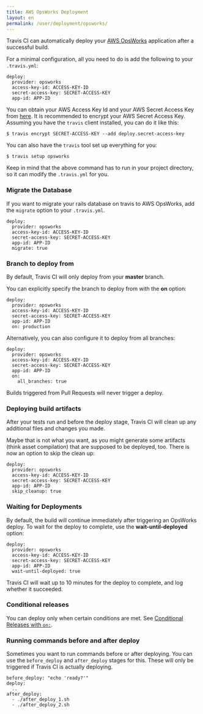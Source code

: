 ```yaml
---
title: AWS OpsWorks Deployment
layout: en
permalink: /user/deployment/opsworks/
---
```


Travis CI can automatically deploy your [AWS OpsWorks](https://aws.amazon.com/en/opsworks/) application after a successful build.

For a minimal configuration, all you need to do is add the following to your `.travis.yml`:

```
deploy:
  provider: opsworks
  access-key-id: ACCESS-KEY-ID
  secret-access-key: SECRET-ACCESS-KEY
  app-id: APP-ID
```

You can obtain your AWS Access Key Id and your AWS Secret Access Key from [here](https://console.aws.amazon.com/iam/home?#security_credential). It is recommended to encrypt your AWS Secret Access Key. Assuming you have the `travis` client installed, you can do it like this:

```
$ travis encrypt SECRET-ACCESS-KEY --add deploy.secret-access-key
```

You can also have the `travis` tool set up everything for you:

```
$ travis setup opsworks
```

Keep in mind that the above command has to run in your project directory, so it can modify the `.travis.yml` for you.

### Migrate the Database

If you want to migrate your rails database on travis to AWS OpsWorks, add the `migrate` option to your `.travis.yml`.

```
deploy:
  provider: opsworks
  access-key-id: ACCESS-KEY-ID
  secret-access-key: SECRET-ACCESS-KEY
  app-id: APP-ID
  migrate: true
```

### Branch to deploy from

By default, Travis CI will only deploy from your **master** branch.

You can explicitly specify the branch to deploy from with the **on** option:

```
deploy:
  provider: opsworks
  access-key-id: ACCESS-KEY-ID
  secret-access-key: SECRET-ACCESS-KEY
  app-id: APP-ID
  on: production
```

Alternatively, you can also configure it to deploy from all branches:

```
deploy:
  provider: opsworks
  access-key-id: ACCESS-KEY-ID
  secret-access-key: SECRET-ACCESS-KEY
  app-id: APP-ID
  on:
    all_branches: true
```

Builds triggered from Pull Requests will never trigger a deploy.

### Deploying build artifacts

After your tests run and before the deploy stage, Travis CI will clean up any additional files and changes you made.

Maybe that is not what you want, as you might generate some artifacts (think asset compilation) that are supposed to be deployed, too. There is now an option to skip the clean up:

```
deploy:
  provider: opsworks
  access-key-id: ACCESS-KEY-ID
  secret-access-key: SECRET-ACCESS-KEY
  app-id: APP-ID
  skip_cleanup: true
```

### Waiting for Deployments

By default, the build will continue immediately after triggering an OpsWorks
deploy. To wait for the deploy to complete, use the **wait-until-deployed**
option:

```
deploy:
  provider: opsworks
  access-key-id: ACCESS-KEY-ID
  secret-access-key: SECRET-ACCESS-KEY
  app-id: APP-ID
  wait-until-deployed: true
```

Travis CI will wait up to 10 minutes for the deploy to complete, and log
whether it succeeded.

### Conditional releases

You can deploy only when certain conditions are met.
See [Conditional Releases with `on:`](/user/deployment#Conditional-Releases-with-on%3A).

### Running commands before and after deploy

Sometimes you want to run commands before or after deploying. You can use the `before_deploy` and `after_deploy` stages for this. These will only be triggered if Travis CI is actually deploying.

```
before_deploy: "echo 'ready?'"
deploy:
  ..
after_deploy:
  - ./after_deploy_1.sh
  - ./after_deploy_2.sh
```
